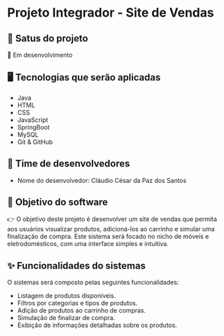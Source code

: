 # Projeto Integrador - Site de Vendas

## 📌 Satus do projeto
 🚧 Em desenvolvimento

## 🖥️ Tecnologias que serão aplicadas
 - Java
 - HTML
 - CSS
 - JavaScript
 - SpringBoot
 - MySQL
 - Git & GitHub

## 👥 Time de desenvolvedores
 - Nome do desenvolvedor: Cláudio César da Paz dos Santos

## 🎯 Objetivo do software
 👉 O objetivo deste projeto é desenvolver um site de vendas que permita aos usuários visualizar produtos, adicioná-los ao carrinho e simular uma finalização de compra. Este sistema será focado no nicho de móveis e eletrodomésticos, com uma interface simples e intuitiva.

## ✨ Funcionalidades do sistemas
O sistemas será composto pelas seguintes funcionalidades:
 - Listagem de produtos disponíveis.
 - Filtros por categorias e tipos de produtos.
 - Adição de produtos ao carrinho de compras.
 - Simulação de finalizar de compra.
 - Exibição de informações detalhadas sobre os produtos.
